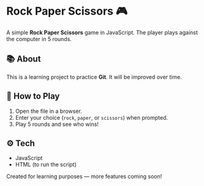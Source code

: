 # Rock Paper Scissors 🎮

A simple **Rock Paper Scissors** game in JavaScript. The player plays against the computer in 5 rounds.

## 📚 About

This is a learning project to practice **Git**. It will be improved over time.

## 🚀 How to Play

1. Open the file in a browser.
2. Enter your choice (`rock`, `paper`, or `scissors`) when prompted.
3. Play 5 rounds and see who wins!

## ⚙️ Tech

- JavaScript
- HTML (to run the script)

Created for learning purposes — more features coming soon!
